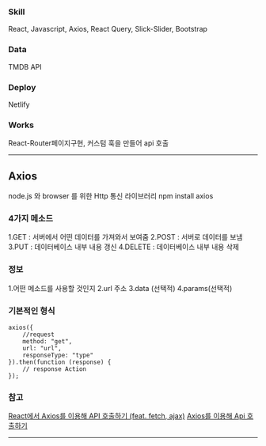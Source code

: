 
### Skill
React, Javascript, Axios, React Query, Slick-Slider, Bootstrap

### Data
TMDB API

### Deploy
Netlify

### Works
React-Router페이지구현, 커스텀 훅을 만들어 api 호출

---

## Axios
node.js 와 browser 를 위한 Http 통신 라이브러리
    npm install axios

### 4가지 메소드
1.GET : 서버에서 어떤 데이터를 가져와서 보여줌
2.POST : 서버로 데이터를 보냄
3.PUT : 데이터베이스 내부 내용 갱신
4.DELETE : 데이터베이스 내부 내용 삭제

### 정보
1.어떤 메소드를 사용할 것인지
2.url 주소
3.data (선택적)
4.params(선택적)

### 기본적인 형식
```
axios({
    //request
    method: "get",
    url: "url",
    responseType: "type"
}).then(function (response) {
    // response Action
});
```

### 참고
[React에서 Axios를 이용해 API 호출하기 (feat. fetch, ajax)](https://velog.io/@devstone/React%EC%97%90%EC%84%9C-Axios%EB%A5%BC-%EC%9D%B4%EC%9A%A9%ED%95%B4-API-%ED%98%B8%EC%B6%9C%ED%95%98%EA%B8%B0-feat.-fetch-ajax)
[Axios를 이용해 Api 호출하기](https://velog.io/@seongolee/Axios%EB%A5%BC-%EC%9D%B4%EC%9A%A9%ED%95%B4-Api-%ED%98%B8%EC%B6%9C%ED%95%98%EA%B8%B0)

---
